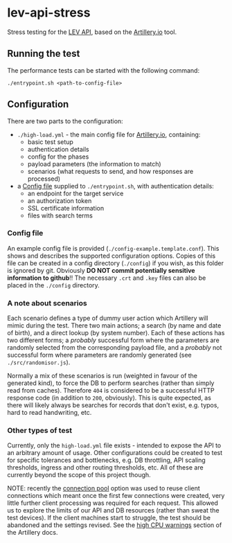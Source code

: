 # lev-api-stress
Stress testing for the [LEV API], based on the [Artillery.io] tool.


## Running the test
The performance tests can be started with the following command:
```shell script
./entrypoint.sh <path-to-config-file>
```


## Configuration
There are two parts to the configuration:
 - `./high-load.yml` - the main config file for [Artillery.io], containing:
   - basic test setup
   - authentication details
   - config for the phases
   - payload parameters (the information to match)
   - scenarios (what requests to send, and how responses are processed)
 - a [Config file] supplied to `./entrypoint.sh`, with authentication details:
   - an endpoint for the target service
   - an authorization token
   - SSL certificate information
   - files with search terms

### Config file
An example config file is provided (`./config-example.template.conf`). This
shows and describes the supported configuration options. Copies of this file
can be created in a config directory (`./config`) if you wish, as this folder
is ignored by git. Obviously **DO NOT commit potentially sensitive information
to github**!! The necessary `.crt` and `.key` files can also be placed in the
`./config` directory.

### A note about scenarios
Each scenario defines a type of dummy user action which Artillery will mimic
during the test. There two main actions; a search (by name and date of birth),
and a direct lookup (by system number). Each of these actions has two different
forms; a _probably_ successful form where the parameters are randomly selected
from the corresponding payload file, and a _probably_ not successful form where
parameters are randomly generated (see `./src/randomisor.js`).

Normally a mix of these scenarios is run (weighted in favour of the generated
kind), to force the DB to perform searches (rather than simply read from
caches). Therefore `404` is considered to be a successful HTTP response code
(in addition to `200`, obviously). This is quite expected, as there will likely
always be searches for records that don't exist, e.g. typos, hard to read
handwriting, etc.

### Other types of test
Currently, only the `high-load.yml` file exists - intended to expose the API to
an arbitrary amount of usage. Other configurations could be created to test for
specific tolerances and bottlenecks, e.g. DB throttling, API scaling thresholds,
ingress and other routing thresholds, etc. All of these are currently beyond the
scope of this project though.

NOTE: recently the [connection pool] option was used to reuse client connections
which meant once the first few connections were created, very little further
client processing was required for each request. This allowed us to explore the
limits of our API and DB resources (rather than sweat the test devices). If the
client machines start to struggle, the test should be abandoned and the settings
revised. See the [high CPU warnings] section of the Artillery docs.
 

[LEV API]: https://github.com/UKHomeOffice/lev-api
[Artillery.io]: https://artillery.io/docs/
[Config file]: #config-file
[connection pool]: https://artillery.io/docs/http-reference/#fixed-connection-pool
[high CPU warnings]: https://artillery.io/docs/faq/#high-cpu-warnings